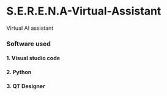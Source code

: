 # S.E.R.E.N.A-Virtual-Assistant
Virtual AI assistant 

### Software used
#### 1. Visual studio code
#### 2. Python
#### 3. QT Designer
